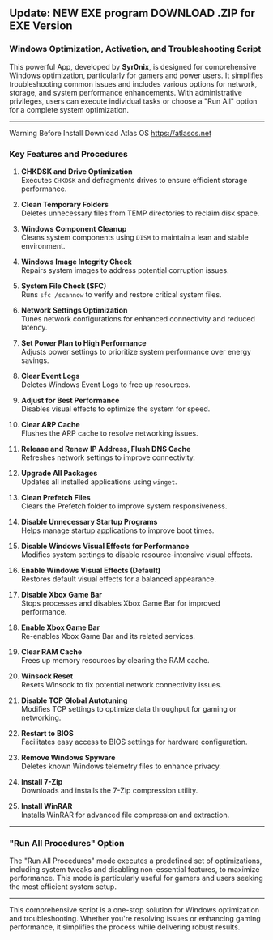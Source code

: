 
Update: NEW EXE program DOWNLOAD .ZIP for EXE Version
---

### Windows Optimization, Activation, and Troubleshooting Script

This powerful App, developed by **Syr0nix**, is designed for comprehensive Windows optimization, particularly for gamers and power users. It simplifies troubleshooting common issues and includes various options for network, storage, and system performance enhancements. With administrative privileges, users can execute individual tasks or choose a "Run All" option for a complete system optimization.

---
Warning Before Install Download Atlas OS https://atlasos.net
### Key Features and Procedures

1. **CHKDSK and Drive Optimization**  
   Executes `CHKDSK` and defragments drives to ensure efficient storage performance.

2. **Clean Temporary Folders**  
   Deletes unnecessary files from TEMP directories to reclaim disk space.

3. **Windows Component Cleanup**  
   Cleans system components using `DISM` to maintain a lean and stable environment.

4. **Windows Image Integrity Check**  
   Repairs system images to address potential corruption issues.

5. **System File Check (SFC)**  
   Runs `sfc /scannow` to verify and restore critical system files.

6. **Network Settings Optimization**  
   Tunes network configurations for enhanced connectivity and reduced latency.

7. **Set Power Plan to High Performance**  
   Adjusts power settings to prioritize system performance over energy savings.

8. **Clear Event Logs**  
   Deletes Windows Event Logs to free up resources.

9. **Adjust for Best Performance**  
   Disables visual effects to optimize the system for speed.

10. **Clear ARP Cache**  
    Flushes the ARP cache to resolve networking issues.

11. **Release and Renew IP Address, Flush DNS Cache**  
    Refreshes network settings to improve connectivity.

12. **Upgrade All Packages**  
    Updates all installed applications using `winget`.

13. **Clean Prefetch Files**  
    Clears the Prefetch folder to improve system responsiveness.

14. **Disable Unnecessary Startup Programs**  
    Helps manage startup applications to improve boot times.

15. **Disable Windows Visual Effects for Performance**  
    Modifies system settings to disable resource-intensive visual effects.

16. **Enable Windows Visual Effects (Default)**  
    Restores default visual effects for a balanced appearance.

17. **Disable Xbox Game Bar**  
    Stops processes and disables Xbox Game Bar for improved performance.

18. **Enable Xbox Game Bar**  
    Re-enables Xbox Game Bar and its related services.

19. **Clear RAM Cache**  
    Frees up memory resources by clearing the RAM cache.

20. **Winsock Reset**  
    Resets Winsock to fix potential network connectivity issues.

21. **Disable TCP Global Autotuning**  
    Modifies TCP settings to optimize data throughput for gaming or networking.

22. **Restart to BIOS**  
    Facilitates easy access to BIOS settings for hardware configuration.

23. **Remove Windows Spyware**  
    Deletes known Windows telemetry files to enhance privacy.

24. **Install 7-Zip**  
    Downloads and installs the 7-Zip compression utility.

25. **Install WinRAR**  
    Installs WinRAR for advanced file compression and extraction.

---

### "Run All Procedures" Option  

The "Run All Procedures" mode executes a predefined set of optimizations, including system tweaks and disabling non-essential features, to maximize performance. This mode is particularly useful for gamers and users seeking the most efficient system setup.

---

This comprehensive script is a one-stop solution for Windows optimization and troubleshooting. Whether you're resolving issues or enhancing gaming performance, it simplifies the process while delivering robust results.

